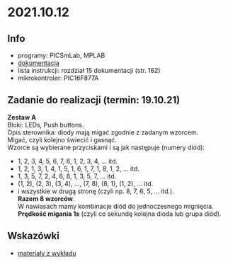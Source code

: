 # 2021.10.12

## Info
- programy: PICSmLab, MPLAB
- [dokumentacja](https://ww1.microchip.com/downloads/en/devicedoc/39582b.pdf)
- lista instrukcji: rozdział 15 dokumentacji (str. 162)
- mikrokontroler: PIC16F877A
  
## Zadanie do realizacji (termin: 19.10.21)
**Zestaw A**  
Bloki: LEDs, Push buttons.  
Opis sterownika: diody mają migać zgodnie z zadanym wzorcem.  
Migać, czyli kolejno świecić i gasnąć.  
Wzorce są wybierane przyciskami i są jak następuje (numery diód):  
- 1, 2, 3, 4, 5, 6, 7, 8, 1, 2, 3, 4, ... itd.
- 1, 2, 1, 3, 1, 4, 1, 5, 1, 6, 1, 7, 1, 8, 1, 2, ... itd.
- 1, 3, 5, 7, 2, 4, 6, 8, 1, 3, 5, 7, ... itd.
- (1, 2), (2, 3), (3, 4), ..., (7, 8), (8, 1), (1, 2), ... itd.
- i wszystkie w drugą stronę (czyli np. 8, 7, 6, 5, ... itd.).  
**Razem 8 wzorców**.  
W nawiasach mamy kombinacje diód do jednoczesnego mignięcia.  
**Prędkość migania 1s** (czyli co sekundę kolejna dioda lub grupa diód).

## Wskazówki
-  [materiały z wykładu](#)
